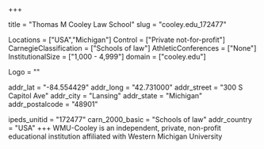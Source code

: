
+++

title = "Thomas M Cooley Law School"
slug = "cooley.edu_172477"

Locations = ["USA","Michigan"]
Control = ["Private not-for-profit"]
CarnegieClassification = ["Schools of law"]
AthleticConferences = ["None"]
InstitutionalSize = ["1,000 - 4,999"]
domain = ["cooley.edu"]

Logo = ""

addr_lat = "-84.554429"
addr_long = "42.731000"
addr_street = "300 S Capitol Ave"
addr_city = "Lansing"
addr_state = "Michigan"
addr_postalcode = "48901"

ipeds_unitid = "172477"
carn_2000_basic = "Schools of law"
addr_country = "USA"
+++
    WMU-Cooley is an independent, private, non-profit educational institution affiliated with Western Michigan University
